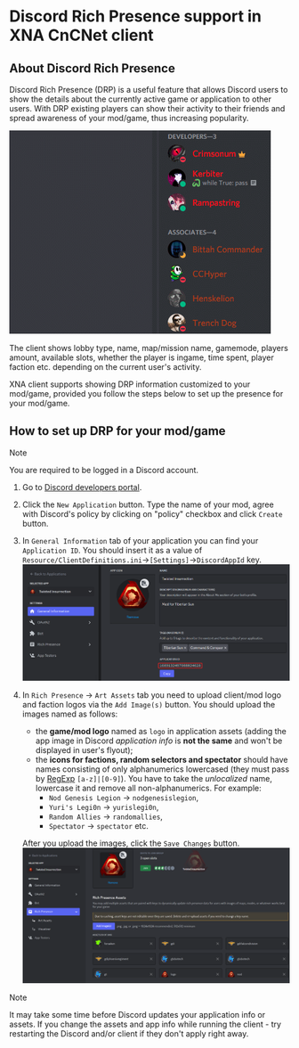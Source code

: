 # Discord Rich Presence support in XNA CnCNet client

About Discord Rich Presence
-----------------------------------
Discord Rich Presence (DRP) is a useful feature that allows Discord users to show the details about the currently active game or application to other users. With DRP existing players can show their activity to their friends and spread awareness of your mod/game, thus increasing popularity.

![DEMO](Images/drp-demo.gif)

The client shows lobby type, name, map/mission name, gamemode, players amount, available slots, whether the player is ingame, time spent, player faction etc. depending on the current user's activity.

XNA client supports showing DRP information customized to your mod/game, provided you follow the steps below to set up the presence for your mod/game.

How to set up DRP for your mod/game
-----------------------------------

> [!NOTE]
> You are required to be logged in a Discord account.

1. Go to [Discord developers portal](https://discord.com/developers/applications).
2. Click the `New Application` button. Type the name of your mod, agree with Discord's policy by clicking on "policy" checkbox and click `Create` button.
3. In `General Information` tab of your application you can find your `Application ID`. You should insert it as a value of `Resource/ClientDefinitions.ini`->`[Settings]`->`DiscordAppId` key.
![ID](Images/drp-id.png)
4. In `Rich Presence` → `Art Assets` tab you need to upload client/mod logo and faction logos via the `Add Image(s)` button. You should upload the images named as follows:
   - the **game/mod logo** named as `logo` in application assets (adding the app image in Discord *application info* is **not the same** and won't be displayed in user's flyout);
   - the **icons for factions, random selectors and spectator** should have names consisting of only alphanumerics lowercased (they must pass by [RegExp](https://regexr.com) `[a-z]|[0-9]`). You have to take the *unlocalized* name, lowercase it and remove all non-alphanumerics. For example:
     - `Nod Genesis Legion` -> `nodgenesislegion`,
     - `Yuri's Legi0n` -> `yurislegi0n`,
     - `Random Allies` -> `randomallies`,
     - `Spectator` -> `spectator` etc.

   After you upload the images, click the `Save Changes` button.
![ASSETS](Images/drp-assets.png)

> [!NOTE]
> It may take some time before Discord updates your application info or assets. If you change the assets and app info while running the client - try restarting the Discord and/or client if they don't apply right away.
